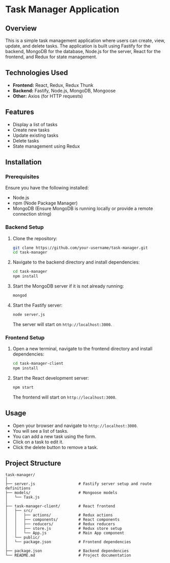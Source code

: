 # Task Manager Application

## Overview

This is a simple task management application where users can create, view, update, and delete tasks. The application is built using Fastify for the backend, MongoDB for the database, Node.js for the server, React for the frontend, and Redux for state management.

## Technologies Used

- **Frontend:** React, Redux, Redux Thunk
- **Backend:** Fastify, Node.js, MongoDB, Mongoose
- **Other:** Axios (for HTTP requests)

## Features

- Display a list of tasks
- Create new tasks
- Update existing tasks
- Delete tasks
- State management using Redux

## Installation

### Prerequisites

Ensure you have the following installed:

- Node.js
- npm (Node Package Manager)
- MongoDB (Ensure MongoDB is running locally or provide a remote connection string)

### Backend Setup

1. Clone the repository:
    ```bash
    git clone https://github.com/your-username/task-manager.git
    cd task-manager
    ```

2. Navigate to the backend directory and install dependencies:
    ```bash
    cd task-manager
    npm install
    ```

3. Start the MongoDB server if it is not already running:
    ```bash
    mongod
    ```

4. Start the Fastify server:
    ```bash
    node server.js
    ```
    The server will start on `http://localhost:3000`.

### Frontend Setup

1. Open a new terminal, navigate to the frontend directory and install dependencies:
    ```bash
    cd task-manager-client
    npm install
    ```

2. Start the React development server:
    ```bash
    npm start
    ```
    The frontend will start on `http://localhost:3000`.

## Usage

- Open your browser and navigate to `http://localhost:3000`.
- You will see a list of tasks.
- You can add a new task using the form.
- Click on a task to edit it.
- Click the delete button to remove a task.

## Project Structure

```plaintext
task-manager/
│
├── server.js                   # Fastify server setup and route definitions
├── models/                     # Mongoose models
│   └── Task.js
│
├── task-manager-client/        # React frontend
│   ├── src/
│   │   ├── actions/            # Redux actions
│   │   ├── components/         # React components
│   │   ├── reducers/           # Redux reducers
│   │   ├── store.js            # Redux store setup
│   │   └── App.js              # Main App component
│   └── public/
│   └── package.json            # Frontend dependencies
│
├── package.json                # Backend dependencies
└── README.md                   # Project documentation
